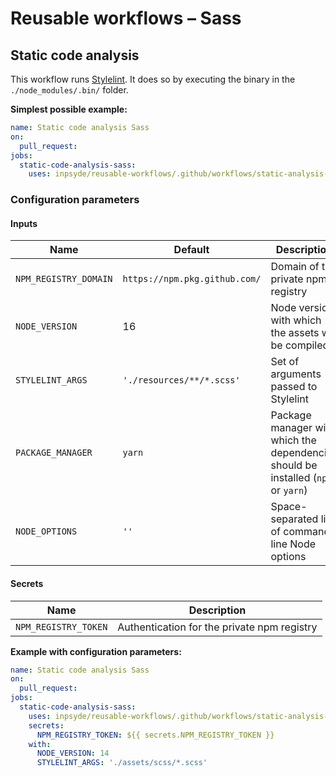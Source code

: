 # Reusable workflows – Sass

## Static code analysis

This workflow runs [Stylelint](https://stylelint.io/). It does so by executing the binary in
the `./node_modules/.bin/` folder.

**Simplest possible example:**

```yml
name: Static code analysis Sass
on:
  pull_request:
jobs:
  static-code-analysis-sass:
    uses: inpsyde/reusable-workflows/.github/workflows/static-analysis-sass.yml@main
```

### Configuration parameters

#### Inputs

| Name                  | Default                       | Description                                                                       |
|-----------------------|-------------------------------|-----------------------------------------------------------------------------------|
| `NPM_REGISTRY_DOMAIN` | `https://npm.pkg.github.com/` | Domain of the private npm registry                                                |
| `NODE_VERSION`        | 16                            | Node version with which the assets will be compiled                               |
| `STYLELINT_ARGS`      | `'./resources/**/*.scss'`     | Set of arguments passed to Stylelint                                              |
| `PACKAGE_MANAGER`     | `yarn`                        | Package manager with which the dependencies should be installed (`npm` or `yarn`) |
| `NODE_OPTIONS`        | `''`                          | Space-separated list of command-line Node options                                 |

#### Secrets

| Name                 | Description                                 |
|----------------------|---------------------------------------------|
| `NPM_REGISTRY_TOKEN` | Authentication for the private npm registry |

**Example with configuration parameters:**

```yml
name: Static code analysis Sass
on:
  pull_request:
jobs:
  static-code-analysis-sass:
    uses: inpsyde/reusable-workflows/.github/workflows/static-analysis-sass.yml@main
    secrets:
      NPM_REGISTRY_TOKEN: ${{ secrets.NPM_REGISTRY_TOKEN }}
    with:
      NODE_VERSION: 14
      STYLELINT_ARGS: './assets/scss/*.scss'
```
